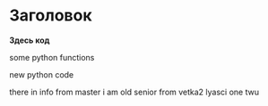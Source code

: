 # Заголовок

**Здесь код**

some python functions

new python code

there in info from master
i am old senior from vetka2
 lyasci
 one twu